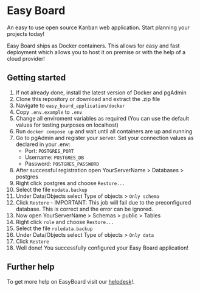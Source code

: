 # Easy Board
An easy to use open source Kanban web application. Start planning your projects today!

Easy Board ships as Docker containers. This allows for easy and fast deployment which allows you to host it on premise or with the help of a cloud provider! 

## Getting started
1. If not already done, install the latest version of Docker and pgAdmin
2. Clone this repository or download and extract the .zip file
3. Navigate to `easy_board_application/docker`
4. Copy `.env.example` to `.env` 
5. Change all enviroment variables as required (You can use the default values for testing purposes on localhost)
6. Run `docker compose up` and wait until all containers are up and running
7. Go to pgAdmin and register your server. Set your connection values as declared in your .env:
    - Port: `POSTGRES_PORT` 
    - Username: `POSTGRES_DB`
    - Password: `POSTGRES_PASSWORD`
8. After successful registration open YourServerName > Databases > postgres
9. Right click postgres and choose `Restore...`
10. Select the file `nodata.backup`
11. Under Data/Objects select Type of objects > `Only schema`
12. Click `Restore` - IMPORTANT: This job will fail due to the preconfigured database. This is correct and the error can be ignored.
13. Now open YourServerName > Schemas > public > Tables
14. Right click `role` and choose `Restore...`
15. Select the file `roledata.backup`
16. Under Data/Objects select Type of objects > `Only data`
17. Click `Restore`
18. Well done! You successfully configured your Easy Board application!

## Further help
To get more help on EasyBoard visit our [helpdesk](https://kanbanappdhbw.atlassian.net/wiki/spaces/EBH/overview)!.